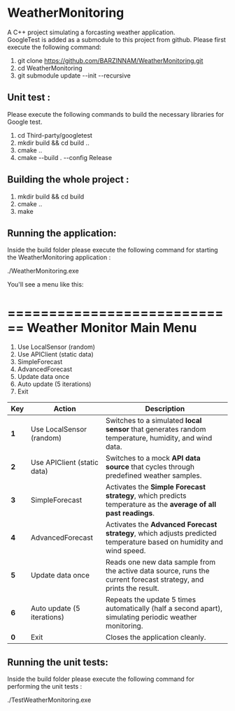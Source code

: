 # WeatherMonitoring

A C++ project simulating a forcasting weather application.  
GoogleTest is added as a submodule to this project from github. Please first execute the following command: 

1) git clone https://github.com/BARZINNAM/WeatherMonitoring.git  
2) cd WeatherMonitoring  
3) git submodule update --init --recursive  



## Unit test :

Please execute the following commands to build the necessary libraries for Google test.

1) cd Third-party/googletest  
2) mkdir build && cd build  ..
3) cmake ..  
4) cmake --build . --config Release  


## Building the whole project :

1) mkdir build && cd build  
2) cmake ..  
3) make

## Running the application:

Inside the build folder please execute the following command for starting the WeatherMonitoring application :

./WeatherMonitoring.exe  

You'll see a menu like this:  

============================
 Weather Monitor Main Menu
============================
1. Use LocalSensor (random)
2. Use APIClient (static data)
3. SimpleForecast
4. AdvancedForecast
5. Update data once
6. Auto update (5 iterations)
0. Exit
> 

| Key   | Action                      | Description                                                                                                         |
| ----- | --------------------------- | ------------------------------------------------------------------------------------------------------------------- |
| **1** | Use LocalSensor (random)    | Switches to a simulated **local sensor** that generates random temperature, humidity, and wind data.                |
| **2** | Use APIClient (static data) | Switches to a mock **API data source** that cycles through predefined weather samples.                              |
| **3** | SimpleForecast              | Activates the **Simple Forecast strategy**, which predicts temperature as the **average of all past readings**.     |
| **4** | AdvancedForecast            | Activates the **Advanced Forecast strategy**, which adjusts predicted temperature based on humidity and wind speed. |
| **5** | Update data once            | Reads one new data sample from the active data source, runs the current forecast strategy, and prints the result.   |
| **6** | Auto update (5 iterations)  | Repeats the update 5 times automatically (half a second apart), simulating periodic weather monitoring.             |
| **0** | Exit                        | Closes the application cleanly.                                                                                     |


## Running the unit tests:

Inside the build folder please execute the following command for performing the unit tests :

./TestWeatherMonitoring.exe




